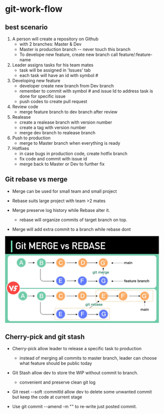# git-work-flow

## best scenario
1. A person will create a repository on Github
    - with 2 branches: Master & Dev
    - Master is production branch -- never touch this branch
    - To develope new feature, create new branch call feature/:feature-name
2. Leader assigns tasks for his team mates
    - task will be assigned in 'Issues' tab
    - each task will have an id with symbol #
3. Developing new feature
    - developer create new branch from Dev branch
    - remember to commit with symbol # and issue Id to address task is done for specific issue
    - push codes to create pull request 
4. Review code
    - merge feature branch to dev branch after review
5. Realease
    - create a realease branch with version number
    - create a tag with version number
    - merge dev branch to realease branch
6. Push to production
    - merge to Master branch when everything is ready
7. Hotfixes
    - in case bugs in production code, create hotfix branch
    - fix code and commit with issue id
    - merge back to Master or Dev to further fix
    
## Git rebase vs merge
- Merge can be used for small team and small project
- Rebase suits large project with team >2 mates

- Merge preserve log history while Rebase alter it.
    - rebase will organize commits of target branch on top.
- Merge will add extra commit to a branch while rebase dont

![Illustration img](image.png)

## Cherry-pick and git stash
- Cherry-pick allow leader to release a specific task to production
    - instead of merging all commits to master branch, leader can choose what feature should be public today

- Git Stash allow dev to store the WIP without commit to branch.
    - convenient and preserve clean git log

- Git reset --soft :commitId allow dev to delete some unwanted commit but keep the code at current stage
- Use git commit --amend -m "" to re-write just posted commit.